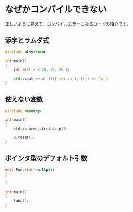 # なぜかコンパイルできない

正しいように見えて、コンパイルエラーになるコードの紹介です。

## 添字とラムダ式
```C++
#include <iostream>

int main()
{
	int a[3] = { 10, 20, 30 };

	std::cout << a[[](){ return 1; }()] << '\n';
}
```

## 使えない変数
```C++
#include <memory>

int main()
{
	std::shared_ptr<int> p();

	p.reset();
}
```

## ポインタ型のデフォルト引数
```C++
void Func(int*=nullptr)
{

}

int main()
{
	Func();
}
```